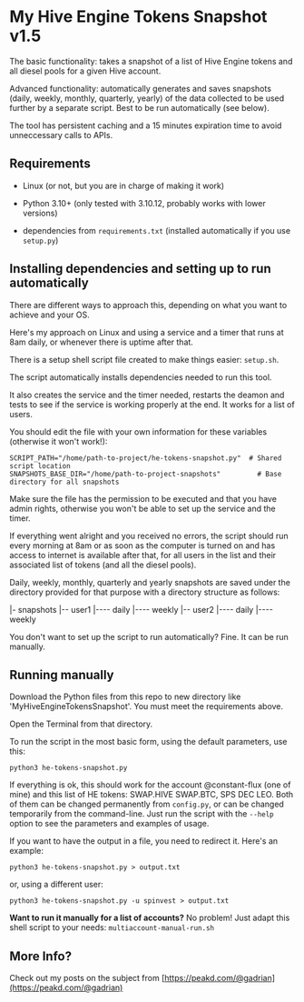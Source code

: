 # My Hive Engine Tokens Snapshot v1.5

The basic functionality: takes a snapshot of a list of Hive Engine tokens and all diesel pools for a given Hive account.

Advanced functionality: automatically generates and saves snapshots (daily, weekly, monthly, quarterly, yearly) of the data collected to be used further by a separate script. Best to be run automatically (see below).

The tool has persistent caching and a 15 minutes expiration time to avoid unneccessary calls to APIs.

## Requirements

* Linux (or not, but you are in charge of making it work)

* Python 3.10+ (only tested with 3.10.12, probably works with lower versions)

* dependencies from `requirements.txt` (installed automatically if you use `setup.py`)

## Installing dependencies and setting up to run automatically

There are different ways to approach this, depending on what you want to achieve and your OS.

Here's my approach on Linux and using a service and a timer that runs at 8am daily, or whenever there is uptime after that.

There is a setup shell script file created to make things easier: `setup.sh`.

The script automatically installs dependencies needed to run this tool.

It also creates the service and the timer needed, restarts the deamon and tests to see if the service is working properly at the end. It works for a list of users.

You should edit the file with your own information for these variables (otherwise it won't work!):
```
SCRIPT_PATH="/home/path-to-project/he-tokens-snapshot.py"  # Shared script location
SNAPSHOTS_BASE_DIR="/home/path-to-project-snapshots"         # Base directory for all snapshots
```

Make sure the file has the permission to be executed and that you have admin rights, otherwise you won't be able to set up the service and the timer.

If everything went alright and you received no errors, the script should run every morning at 8am or as soon as the computer is turned on and has access to internet is available after that, for all users in the list and their associated list of tokens (and all the diesel pools).

Daily, weekly, monthly, quarterly and yearly snapshots are saved under the directory provided for that purpose with a directory structure as follows:

|- snapshots
|-- user1
|---- daily
|---- weekly
|-- user2 
|---- daily
|---- weekly

You don't want to set up the script to run automatically? Fine. It can be run manually.

## Running manually

Download the Python files from this repo to new directory like 'MyHiveEngineTokensSnapshot'. You must meet the requirements above.

Open the Terminal from that directory.

To run the script in the most basic form, using the default parameters, use this:

`python3 he-tokens-snapshot.py`

If everything is ok, this should work for the account @constant-flux (one of mine) and this list of HE tokens: SWAP.HIVE SWAP.BTC, SPS DEC LEO. Both of them can be changed permanently from `config.py`, or can be changed temporarily from the command-line. Just run the script with the `--help` option to see the parameters and examples of usage.

If you want to have the output in a file, you need to redirect it. Here's an example:

`python3 he-tokens-snapshot.py > output.txt`

or, using a different user:

`python3 he-tokens-snapshot.py -u spinvest > output.txt`

**Want to run it manually for a list of accounts?** No problem! Just adapt this shell script to your needs: `multiaccount-manual-run.sh`

## More Info?

Check out my posts on the subject from [https://peakd.com/@gadrian](https://peakd.com/@gadrian)


